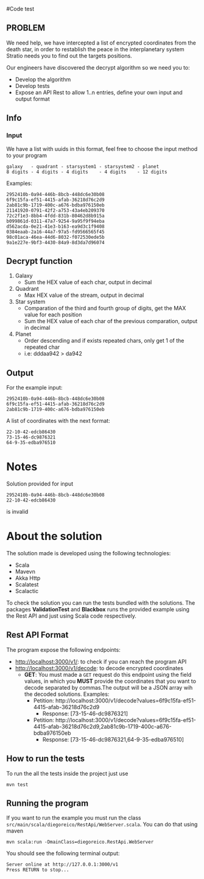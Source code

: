 #Code test

## PROBLEM
We need help, we have intercepted a list of encrypted coordinates from the death star, in
order to restablish the peace in the interplanetary system Stratio needs you to find out the targets
positions.

Our engineers have discovered the decrypt algorithm so we need you to:

- Develop the algorithm
- Develop tests
- Expose an API Rest to allow 1..n entries, define your own input and output format

## Info 

### Input 

We have a list with uuids in this format, feel free to choose the input method to your program

    galaxy   - quadrant - starsystem1 - starsystem2 - planet 
    8 digits - 4 digits - 4 digits    - 4 digits    - 12 digits

Examples:

    2952410b-0a94-446b-8bcb-448dc6e30b08
    6f9c15fa-ef51-4415-afab-36218d76c2d9
    2ab81c9b-1719-400c-a676-bdba976150eb
    21141920-0791-42f2-a753-43a4eb209370
    72c2f1e3-8bb4-4fdd-831b-80462d8b915a
    b099861d-0311-47a7-9254-9a95f9f94eba
    d562acda-0e21-41e3-b163-ea9d3c1f9408
    0384eaab-2a16-44a7-97a5-fd9566565f45
    98c01aca-46ea-44d6-8032-f072530ede5b
    9a1e227e-9bf3-4430-84a9-8d3da7d96074
    
## Decrypt function

1. Galaxy
    - Sum the HEX value of each char, output in decimal
2. Quadrant
    - Max HEX value of the stream, output in decimal
3. Star system
    - Comparation of the third and fourth group of digits, get the MAX value for each position
    - Sum the HEX value of each char of the previous comparation, output in decimal
4. Planet
    - Order descending and if exists repeated chars, only get 1 of the repeated char
    - i.e: dddaa942 > da942
    
## Output

For the example input:

    2952410b-0a94-446b-8bcb-448dc6e30b08
    6f9c15fa-ef51-4415-afab-36218d76c2d9
    2ab81c9b-1719-400c-a676-bdba976150eb

A list of coordinates with the next format:

    22-10-42-edcb86430
    73-15-46-dc9876321
    64-9-35-edba976510

# Notes

Solution provided for input

    2952410b-0a94-446b-8bcb-448dc6e30b08
    22-10-42-edcb86430

is invalid

# About the solution

The solution made is developed using the following technologies:

- Scala
- Mavevn
- Akka Http
- Scalatest
- Scalactic

To check the solution you can run the tests bundled with the solutions. The packages **ValidationTest** and **Blackbox** runs the provided example using the Rest API and just using Scala code respectively.

## Rest API Format

The program expose the following endpoints:

- [http://localhost:3000/v1/](http://localhost:3000/v1/): to check if you can reach the program API
- [http://localhost:3000/v1/decode](http://localhost:3000/v1/decode): to decode encrypted coordinates
    -  **GET**: You must made a `GET` request do this endpoint using the field values, in which you **MUST** provide the coordinates that you want to decode separated by commas.The output will be a JSON array wih the decoded solutions. Examples:
        - Petition: http://localhost:3000/v1/decode?values=6f9c15fa-ef51-4415-afab-36218d76c2d9
            - Response: [73-15-46-dc9876321]
        - Petition: http://localhost:3000/v1/decode?values=6f9c15fa-ef51-4415-afab-36218d76c2d9,2ab81c9b-1719-400c-a676-bdba976150eb
            - Response: [73-15-46-dc9876321,64-9-35-edba976510]
    
## How to run the tests
    
To run the all the tests inside the project just use

    mvn test
    
## Running the program

If you want to run the example you must run the class `src/main/scala/diegoreico/RestApi/WebServer.scala`. You can do that using maven

    mvn scala:run -DmainClass=diegoreico.RestApi.WebServer
    
You should see the following terminal output:

    Server online at http://127.0.0.1:3000/v1
    Press RETURN to stop...





